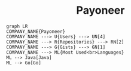 <h1 align="center">Payoneer</h1>

```mermaid
graph LR
COMPANY_NAME{Payoneer}
COMPANY_NAME ---> U{Users} ---> UN[4]
COMPANY_NAME ---> R{Repositories} ---> RN[2]
COMPANY_NAME ---> G{Gists} ---> GN[1]
COMPANY_NAME ---> ML{Most Used<br>Languages}
ML --> Java[Java]
ML --> Go[Go]
```
